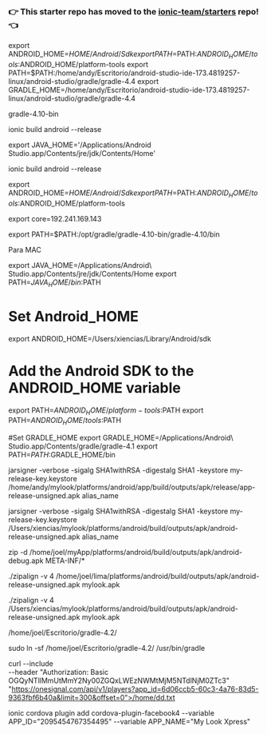### :point_right: This starter repo has moved to the [ionic-team/starters](https://github.com/ionic-team/starters/tree/master/ionic-angular/official/sidemenu) repo! :point_left:

export ANDROID_HOME=$HOME/Android/Sdk
export PATH=$PATH:$ANDROID_HOME/tools:$ANDROID_HOME/platform-tools
export PATH=$PATH:/home/andy/Escritorio/android-studio-ide-173.4819257-linux/android-studio/gradle/gradle-4.4
export GRADLE_HOME=/home/andy/Escritorio/android-studio-ide-173.4819257-linux/android-studio/gradle/gradle-4.4


gradle-4.10-bin

ionic build android --release

export JAVA_HOME='/Applications/Android Studio.app/Contents/jre/jdk/Contents/Home'

ionic build android --release


export ANDROID_HOME=$HOME/Android/Sdk
export PATH=$PATH:$ANDROID_HOME/tools:$ANDROID_HOME/platform-tools

export core=192.241.169.143

export PATH=$PATH:/opt/gradle/gradle-4.10-bin/gradle-4.10/bin

Para  MAC

export JAVA_HOME=/Applications/Android\ Studio.app/Contents/jre/jdk/Contents/Home
export PATH=${JAVA_HOME}/bin:$PATH

# Set Android_HOME
export ANDROID_HOME=/Users/xiencias/Library/Android/sdk

# Add the Android SDK to the ANDROID_HOME variable
export PATH=$ANDROID_HOME/platform-tools:$PATH
export PATH=$ANDROID_HOME/tools:$PATH

#Set GRADLE_HOME
export GRADLE_HOME=/Applications/Android\ Studio.app/Contents/gradle/gradle-4.1
export PATH=$PATH:$GRADLE_HOME/bin


jarsigner -verbose -sigalg SHA1withRSA -digestalg SHA1 -keystore my-release-key.keystore /home/andy/mylook/platforms/android/app/build/outputs/apk/release/app-release-unsigned.apk alias_name


jarsigner -verbose -sigalg SHA1withRSA -digestalg SHA1 -keystore my-release-key.keystore /Users/xiencias/mylook/platforms/android/build/outputs/apk/android-release-unsigned.apk alias_name


zip -d /home/joel/myApp/platforms/android/build/outputs/apk/android-debug.apk  META-INF/\*

./zipalign -v 4 /home/joel/lima/platforms/android/build/outputs/apk/android-release-unsigned.apk mylook.apk


./zipalign -v 4 /Users/xiencias/mylook/platforms/android/build/outputs/apk/android-release-unsigned.apk mylook.apk




/home/joel/Escritorio/gradle-4.2/

sudo ln -sf /home/joel/Escritorio/gradle-4.2/ /usr/bin/gradle

curl --include \
     --header "Authorization: Basic OGQyNTllMmUtMmY2Ny00ZGQxLWEzNWMtMjM5NTdlNjM0ZTc3" \
     "https://onesignal.com/api/v1/players?app_id=6d06ccb5-60c3-4a76-83d5-9363fbf6b40a&limit=300&offset=0">/home/dd.txt





ionic cordova plugin add cordova-plugin-facebook4 --variable APP_ID="2095454767354495" --variable APP_NAME="My Look Xpress"









